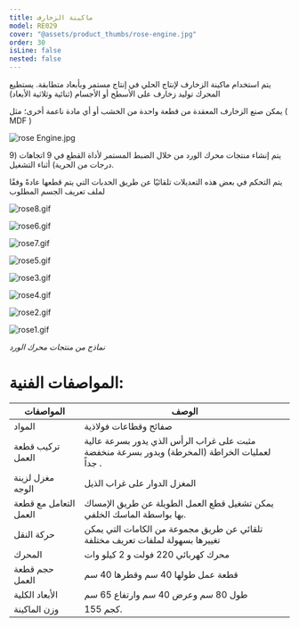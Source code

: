 ```yaml
---
title: ماكينة الزخارف
model: RE029
cover: "@assets/product_thumbs/rose-engine.jpg"
order: 30
isLine: false
nested: false
---
```


يتم استخدام ماكينة الزخارف لإنتاج الحلي في إنتاج مستمر وبأبعاد متطابقة. يستطيع المحرك توليد زخارف على الأسطح أو الأجسام (ثنائية وثلاثية الأبعاد)

يمكن صنع الزخارف المعقدة من قطعة واحدة من الخشب أو أي مادة ناعمة أخرى؛ مثل ( MDF )

![rose Engine.jpg](@assets/article_images/rose-engine/rose-engine.jpg)

يتم إنشاء منتجات محرك الورد من خلال الضبط المستمر لأداة القطع في 9 اتجاهات (9 درجات من الحرية) أثناء التشغيل.

يتم التحكم في بعض هذه التعديلات تلقائيًا عن طريق الحدبات التي يتم قطعها عادةً وفقًا لملف تعريف الجسم المطلوب

<div class="flex-wrap justify-center">

![rose8.gif](@assets/article_images/rose-engine/rose8.gif)

![rose6.gif](@assets/article_images/rose-engine/rose6.gif)

![rose7.gif](@assets/article_images/rose-engine/rose7.gif)

![rose5.gif](@assets/article_images/rose-engine/rose5.gif)

![rose3.gif](@assets/article_images/rose-engine/rose3.gif)

![rose4.gif](@assets/article_images/rose-engine/rose4.gif)

![rose2.gif](@assets/article_images/rose-engine/rose2.gif)

![rose1.gif](@assets/article_images/rose-engine/rose1.gif)

</div>

_نماذج من منتجات محرك الورد_

# المواصفات الفنية:

| المواصفات             | الوصف                                                                                         |
| --------------------- | --------------------------------------------------------------------------------------------- |
| المواد                | صفائح وقطاعات فولاذية                                                                         |
| تركيب قطعة العمل      | مثبت على غراب الرأس الذي يدور بسرعة عالية لعمليات الخراطة (المخرطة) ويدور بسرعة منخفضة جداً . |
| مغزل لزينة الوجه      | المغزل الدوار على غراب الذيل                                                                  |
| التعامل مع قطعة العمل | يمكن تشغيل قطع العمل الطويلة عن طريق الإمساك بها بواسطة الماسك الخلفي.                        |
| حركة النقل            | تلقائي عن طريق مجموعة من الكامات التي يمكن تغييرها بسهولة لملفات تعريف مختلفة                 |
| المحرك                | محرك كهربائي 220 فولت و 2 كيلو وات                                                            |
| حجم قطعة العمل        | قطعة عمل طولها 40 سم وقطرها 40 سم                                                             |
| الأبعاد الكلية        | طول 80 سم وعرض 40 سم وارتفاع 65 سم                                                            |
| وزن الماكينة          | 155 كجم.                                                                                      |

